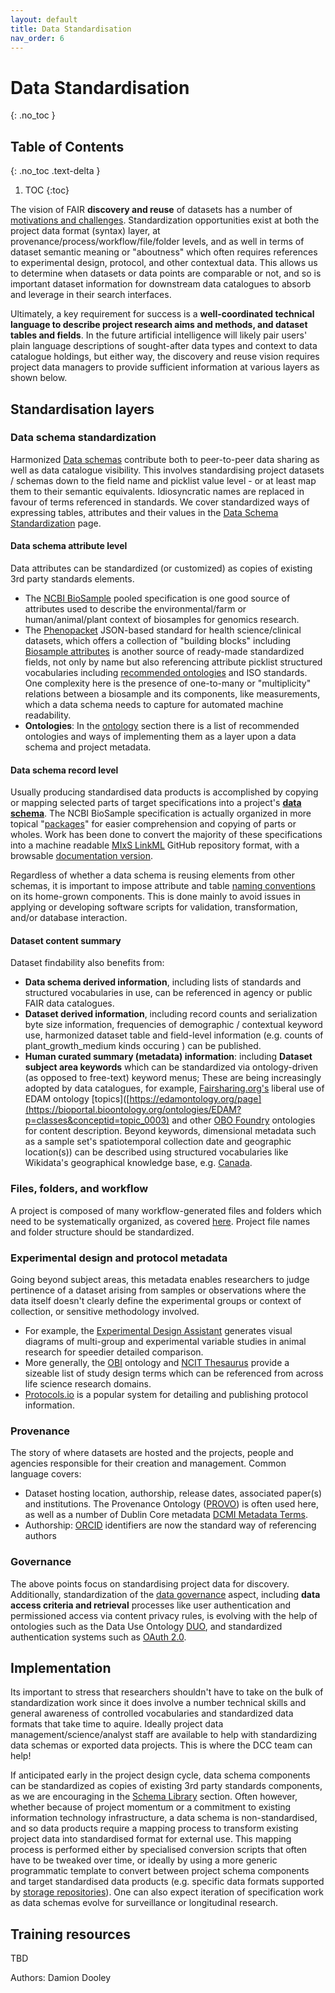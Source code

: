 ```yaml
---
layout: default
title: Data Standardisation
nav_order: 6
---
```


# Data Standardisation
{: .no_toc }

## Table of Contents
{: .no_toc .text-delta }

1. TOC
{:toc}

The vision of FAIR **discovery and reuse** of datasets has a number of [motivations and challenges](https://github.com/ClimateSmartAgCollab/Documentation-en/blob/main/docs/Data_Standardization/motivation.md).  Standardization opportunities exist at both the project data format (syntax) layer, at provenance/process/workflow/file/folder levels, and as well in terms of dataset semantic meaning or "aboutness" which often requires references to experimental design, protocol, and other contextual data. This allows us to determine when datasets or data points are comparable or not, and so is important dataset information for downstream data catalogues to absorb and leverage in their search interfaces.

Ultimately, a key requirement for success is a **well-coordinated technical language to describe project research aims and methods, and dataset tables and fields**.  In the future artificial intelligence will likely pair users' plain language descriptions of sought-after data types and context to data catalogue holdings, but either way, the discovery and reuse vision requires project data managers to provide sufficient information at various layers as shown below.  

## Standardisation layers

### Data schema standardization

Harmonized [Data schemas](https://climatesmartagcollab.github.io/Documentation-en/Data_Documentation/schemas.html) contribute both to peer-to-peer data sharing as well as data catalogue visibility.  This involves standardising project datasets / schemas down to the field name and picklist value level - or at least map them to their semantic equivalents.  Idiosyncratic names are replaced in favour of terms referenced in standards.  We cover standardized ways of expressing tables, attributes and their values in the [Data Schema Standardization](https://climatesmartagcollab.github.io/Documentation-en/Data_Standardization/schemas.html) page.

#### Data schema attribute level
Data attributes can be standardized (or customized) as copies of existing 3rd party standards elements. 

  * The [NCBI BioSample](https://www.ncbi.nlm.nih.gov/biosample/docs/attributes/) pooled specification is one good source of attributes used to describe the environmental/farm or human/animal/plant context of biosamples for genomics research.  
  * The [Phenopacket](https://phenopacket-schema.readthedocs.io/en/latest/index.html) JSON-based standard for health science/clinical datasets, which offers a collection of "building blocks" including [Biosample attributes](https://phenopacket-schema.readthedocs.io/en/latest/biosample.html) is another source of ready-made standardized fields, not only by name but also referencing attribute picklist structured vocabularies including [recommended ontologies](https://phenopacket-schema.readthedocs.io/en/latest/recommended-ontologies.html) and ISO standards.  One complexity here is the presence of one-to-many or "multiplicity" relations between a biosample and its components, like measurements, which a data schema needs to capture for automated machine readability.
  * **Ontologies**: In the [ontology](https://climatesmartagcollab.github.io/Documentation-en/Data_Standardization/ontology.html) section there is a list of recommended ontologies and ways of implementing them as a layer upon a data schema and project metadata.

#### Data schema record level
Usually producing standardised data products is accomplished by copying or mapping selected parts of target specifications into a project's [**data schema**](https://climatesmartagcollab.github.io/Documentation-en/Data_Standardization/schemas.html).  The NCBI BioSample specification is actually organized in more topical "[packages](https://www.ncbi.nlm.nih.gov/biosample/docs/packages/)" for easier comprehension and copying of parts or wholes.  Work has been done to convert the majority of these specifications into a machine readable [MIxS LinkML](https://github.com/turbomam/mixs-subset-examples-first) GitHub repository format, with a browsable [documentation version](https://turbomam.github.io/mixs-subset-examples-first/).

Regardless of whether a data schema is reusing elements from other schemas, it is important to impose attribute and table [naming conventions](https://climatesmartagcollab.github.io/Documentation-en/Data_Standardization/schemas.html) on its home-grown components.  This is done mainly to avoid issues in applying or developing software scripts for validation, transformation, and/or database interaction.

#### Dataset content summary
Dataset findability also benefits from:

* **Data schema derived information**, including lists of standards and structured vocabularies in use, can be referenced in agency or public FAIR data catalogues.  
* **Dataset derived information**, including record counts and serialization byte size information, frequencies of demographic / contextual keyword use, harmonized dataset table and field-level information (e.g. counts of plant_growth_medium kinds occuring ) can be published.
* **Human curated summary (metadata) information**: including **Dataset subject area keywords** which can be standardized via ontology-driven (as opposed to free-text) keyword menus; These are being increasingly adopted by data catalogues, for example, [Fairsharing.org's](https://fairsharing.org/) liberal use of EDAM ontology [topics]([https://edamontology.org/page](https://bioportal.bioontology.org/ontologies/EDAM?p=classes&conceptid=topic_0003) and other [OBO Foundry](https://obofoundry.org/) ontologies for content description.  Beyond keywords, dimensional metadata such as a sample set's spatiotemporal collection date and geographic location(s)) can be described using structured vocabularies like Wikidata's geographical knowledge base, e.g. [Canada](https://www.wikidata.org/wiki/Q16).

### Files, folders, and workflow
A project is composed of many workflow-generated files and folders which need to be systematically organized, as covered [here](https://climatesmartagcollab.github.io/Documentation-en/Data_Standardization/files.html).  Project file names and folder structure should be standardized.

### Experimental design and protocol metadata

Going beyond subject areas, this metadata enables researchers to judge pertinence of a dataset arising from samples or observations where the data itself doesn't clearly define the experimental groups or context of collection, or sensitive methodology involved.

 * For example, the [Experimental Design Assistant](https://nc3rs.org.uk/our-portfolio/experimental-design-assistant-eda) generates visual diagrams of multi-group and experimental variable studies in animal research for speedier detailed comparison.
 * More generally, the [OBI](http://purl.obolibrary.org/obo/OBI_0500000) ontology and [NCIT Thesaurus](http://purl.obolibrary.org/obo/NCIT_C15320) provide a sizeable list of study design terms which can be referenced from across life science research domains.
 * [Protocols.io](https://www.protocols.io/) is a popular system for detailing and publishing protocol information.

### Provenance
The story of where datasets are hosted and the projects, people and agencies responsible for their creation and management.  Common language covers:
* Dataset hosting location, authorship, release dates, associated paper(s) and institutions.  The Provenance Ontology ([PROVO](https://www.w3.org/TR/prov-overview/)) is often used here, as well as a number of Dublin Core metadata [DCMI Metadata Terms](https://www.dublincore.org/specifications/dublin-core/dcmi-terms).
* Authorship: [ORCID](https://orcid.org/) identifiers are now the standard way of referencing authors

### Governance

The above points focus on standardising project data for discovery.  Additionally, standardization of the [data governance](https://github.com/ClimateSmartAgCollab/Documentation-en/blob/main/docs/Data_Sharing/index.md#administrative) aspect, including **data access criteria and retrieval** processes like user authentication and permissioned access via content privacy rules, is evolving with the help of ontologies such as the Data Use Ontology [DUO](https://github.com/EBISPOT/DUO), and standardized authentication systems such as [OAuth 2.0](https://oauth.net/2/).

## Implementation

Its important to stress that researchers shouldn't have to take on the bulk of standardization work since it does involve a number technical skills and general awareness of controlled vocabularies and standardized data formats that take time to aquire.  Ideally project data management/science/analyst staff are available to help with standardizing data schemas or exported data projects. This is where the DCC team can help!

If anticipated early in the project design cycle, data schema components can be standardized as copies of existing 3rd party standards components, as we are encouraging in the [Schema Library](https://climatesmartagcollab.github.io/HUB-Harmonization/) section.  Often however, whether because of project momentum or a commitment to existing information technology infrastructure, a data schema is non-standardised, and so data products require a mapping process to transform existing project data into standardised format for external use. This mapping process is performed either by specialised conversion scripts that often have to be tweaked over time, or ideally by using a more generic programmatic template to convert between project schema components and target standardised data products (e.g. specific data formats supported by [storage repositories](https://climatesmartagcollab.github.io/Documentation-en/storage/)). One can also expect iteration of specification work as data schemas evolve for surveillance or longitudinal research.
  

## Training resources
TBD

Authors: Damion Dooley
